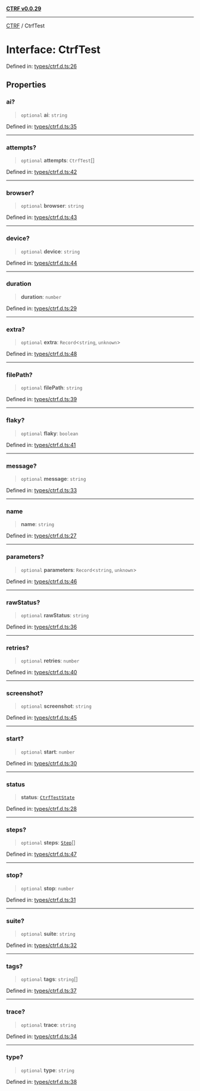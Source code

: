 [**CTRF v0.0.29**](../README.md)

***

[CTRF](../README.md) / CtrfTest

# Interface: CtrfTest

Defined in: [types/ctrf.d.ts:26](https://github.com/ctrf-io/slack-ctrf/blob/main/src/types/ctrf.d.ts#L26)

## Properties

### ai?

> `optional` **ai**: `string`

Defined in: [types/ctrf.d.ts:35](https://github.com/ctrf-io/slack-ctrf/blob/main/src/types/ctrf.d.ts#L35)

***

### attempts?

> `optional` **attempts**: `CtrfTest`[]

Defined in: [types/ctrf.d.ts:42](https://github.com/ctrf-io/slack-ctrf/blob/main/src/types/ctrf.d.ts#L42)

***

### browser?

> `optional` **browser**: `string`

Defined in: [types/ctrf.d.ts:43](https://github.com/ctrf-io/slack-ctrf/blob/main/src/types/ctrf.d.ts#L43)

***

### device?

> `optional` **device**: `string`

Defined in: [types/ctrf.d.ts:44](https://github.com/ctrf-io/slack-ctrf/blob/main/src/types/ctrf.d.ts#L44)

***

### duration

> **duration**: `number`

Defined in: [types/ctrf.d.ts:29](https://github.com/ctrf-io/slack-ctrf/blob/main/src/types/ctrf.d.ts#L29)

***

### extra?

> `optional` **extra**: `Record`\<`string`, `unknown`\>

Defined in: [types/ctrf.d.ts:48](https://github.com/ctrf-io/slack-ctrf/blob/main/src/types/ctrf.d.ts#L48)

***

### filePath?

> `optional` **filePath**: `string`

Defined in: [types/ctrf.d.ts:39](https://github.com/ctrf-io/slack-ctrf/blob/main/src/types/ctrf.d.ts#L39)

***

### flaky?

> `optional` **flaky**: `boolean`

Defined in: [types/ctrf.d.ts:41](https://github.com/ctrf-io/slack-ctrf/blob/main/src/types/ctrf.d.ts#L41)

***

### message?

> `optional` **message**: `string`

Defined in: [types/ctrf.d.ts:33](https://github.com/ctrf-io/slack-ctrf/blob/main/src/types/ctrf.d.ts#L33)

***

### name

> **name**: `string`

Defined in: [types/ctrf.d.ts:27](https://github.com/ctrf-io/slack-ctrf/blob/main/src/types/ctrf.d.ts#L27)

***

### parameters?

> `optional` **parameters**: `Record`\<`string`, `unknown`\>

Defined in: [types/ctrf.d.ts:46](https://github.com/ctrf-io/slack-ctrf/blob/main/src/types/ctrf.d.ts#L46)

***

### rawStatus?

> `optional` **rawStatus**: `string`

Defined in: [types/ctrf.d.ts:36](https://github.com/ctrf-io/slack-ctrf/blob/main/src/types/ctrf.d.ts#L36)

***

### retries?

> `optional` **retries**: `number`

Defined in: [types/ctrf.d.ts:40](https://github.com/ctrf-io/slack-ctrf/blob/main/src/types/ctrf.d.ts#L40)

***

### screenshot?

> `optional` **screenshot**: `string`

Defined in: [types/ctrf.d.ts:45](https://github.com/ctrf-io/slack-ctrf/blob/main/src/types/ctrf.d.ts#L45)

***

### start?

> `optional` **start**: `number`

Defined in: [types/ctrf.d.ts:30](https://github.com/ctrf-io/slack-ctrf/blob/main/src/types/ctrf.d.ts#L30)

***

### status

> **status**: [`CtrfTestState`](../type-aliases/CtrfTestState.md)

Defined in: [types/ctrf.d.ts:28](https://github.com/ctrf-io/slack-ctrf/blob/main/src/types/ctrf.d.ts#L28)

***

### steps?

> `optional` **steps**: [`Step`](Step.md)[]

Defined in: [types/ctrf.d.ts:47](https://github.com/ctrf-io/slack-ctrf/blob/main/src/types/ctrf.d.ts#L47)

***

### stop?

> `optional` **stop**: `number`

Defined in: [types/ctrf.d.ts:31](https://github.com/ctrf-io/slack-ctrf/blob/main/src/types/ctrf.d.ts#L31)

***

### suite?

> `optional` **suite**: `string`

Defined in: [types/ctrf.d.ts:32](https://github.com/ctrf-io/slack-ctrf/blob/main/src/types/ctrf.d.ts#L32)

***

### tags?

> `optional` **tags**: `string`[]

Defined in: [types/ctrf.d.ts:37](https://github.com/ctrf-io/slack-ctrf/blob/main/src/types/ctrf.d.ts#L37)

***

### trace?

> `optional` **trace**: `string`

Defined in: [types/ctrf.d.ts:34](https://github.com/ctrf-io/slack-ctrf/blob/main/src/types/ctrf.d.ts#L34)

***

### type?

> `optional` **type**: `string`

Defined in: [types/ctrf.d.ts:38](https://github.com/ctrf-io/slack-ctrf/blob/main/src/types/ctrf.d.ts#L38)

